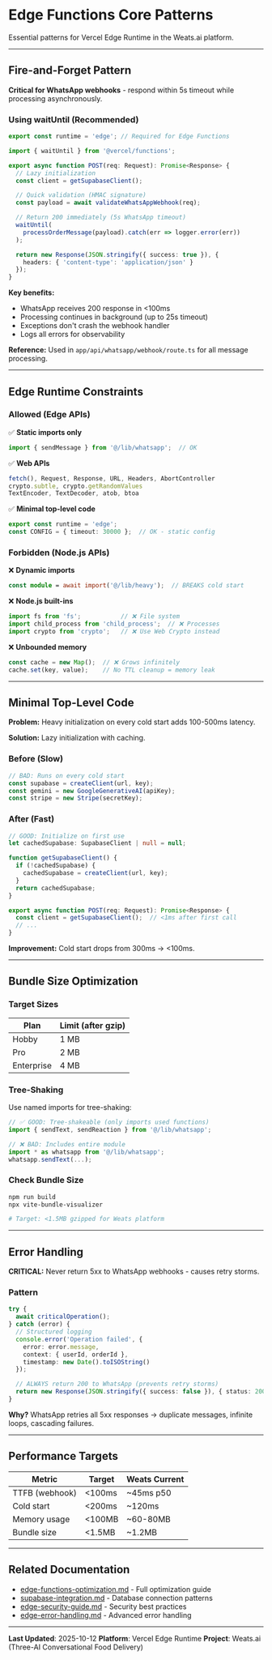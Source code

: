 # Edge Functions Core Patterns

Essential patterns for Vercel Edge Runtime in the Weats.ai platform.

---

## Fire-and-Forget Pattern

**Critical for WhatsApp webhooks** - respond within 5s timeout while processing asynchronously.

### Using waitUntil (Recommended)

```typescript
export const runtime = 'edge'; // Required for Edge Functions

import { waitUntil } from '@vercel/functions';

export async function POST(req: Request): Promise<Response> {
  // Lazy initialization
  const client = getSupabaseClient();

  // Quick validation (HMAC signature)
  const payload = await validateWhatsAppWebhook(req);

  // Return 200 immediately (5s WhatsApp timeout)
  waitUntil(
    processOrderMessage(payload).catch(err => logger.error(err))
  );

  return new Response(JSON.stringify({ success: true }), {
    headers: { 'content-type': 'application/json' }
  });
}
```

**Key benefits:**
- WhatsApp receives 200 response in <100ms
- Processing continues in background (up to 25s timeout)
- Exceptions don't crash the webhook handler
- Logs all errors for observability

**Reference:** Used in `app/api/whatsapp/webhook/route.ts` for all message processing.

---

## Edge Runtime Constraints

### Allowed (Edge APIs)

✅ **Static imports only**
```typescript
import { sendMessage } from '@/lib/whatsapp';  // OK
```

✅ **Web APIs**
```typescript
fetch(), Request, Response, URL, Headers, AbortController
crypto.subtle, crypto.getRandomValues
TextEncoder, TextDecoder, atob, btoa
```

✅ **Minimal top-level code**
```typescript
export const runtime = 'edge';
const CONFIG = { timeout: 30000 };  // OK - static config
```

### Forbidden (Node.js APIs)

❌ **Dynamic imports**
```typescript
const module = await import('@/lib/heavy');  // BREAKS cold start
```

❌ **Node.js built-ins**
```typescript
import fs from 'fs';           // ❌ File system
import child_process from 'child_process';  // ❌ Processes
import crypto from 'crypto';   // ❌ Use Web Crypto instead
```

❌ **Unbounded memory**
```typescript
const cache = new Map();  // ❌ Grows infinitely
cache.set(key, value);    // No TTL cleanup = memory leak
```

---

## Minimal Top-Level Code

**Problem:** Heavy initialization on every cold start adds 100-500ms latency.

**Solution:** Lazy initialization with caching.

### Before (Slow)
```typescript
// BAD: Runs on every cold start
const supabase = createClient(url, key);
const gemini = new GoogleGenerativeAI(apiKey);
const stripe = new Stripe(secretKey);
```

### After (Fast)
```typescript
// GOOD: Initialize on first use
let cachedSupabase: SupabaseClient | null = null;

function getSupabaseClient() {
  if (!cachedSupabase) {
    cachedSupabase = createClient(url, key);
  }
  return cachedSupabase;
}

export async function POST(req: Request): Promise<Response> {
  const client = getSupabaseClient();  // <1ms after first call
  // ...
}
```

**Improvement:** Cold start drops from 300ms → <100ms.

---

## Bundle Size Optimization

### Target Sizes

| Plan | Limit (after gzip) |
|------|-------------------|
| Hobby | 1 MB |
| Pro | 2 MB |
| Enterprise | 4 MB |

### Tree-Shaking

Use named imports for tree-shaking:

```typescript
// ✅ GOOD: Tree-shakeable (only imports used functions)
import { sendText, sendReaction } from '@/lib/whatsapp';

// ❌ BAD: Includes entire module
import * as whatsapp from '@/lib/whatsapp';
whatsapp.sendText(...);
```

### Check Bundle Size

```bash
npm run build
npx vite-bundle-visualizer

# Target: <1.5MB gzipped for Weats platform
```

---

## Error Handling

**CRITICAL:** Never return 5xx to WhatsApp webhooks - causes retry storms.

### Pattern

```typescript
try {
  await criticalOperation();
} catch (error) {
  // Structured logging
  console.error('Operation failed', {
    error: error.message,
    context: { userId, orderId },
    timestamp: new Date().toISOString()
  });

  // ALWAYS return 200 to WhatsApp (prevents retry storms)
  return new Response(JSON.stringify({ success: false }), { status: 200 });
}
```

**Why?** WhatsApp retries all 5xx responses → duplicate messages, infinite loops, cascading failures.

---

## Performance Targets

| Metric | Target | Weats Current |
|--------|--------|---------------|
| TTFB (webhook) | <100ms | ~45ms p50 |
| Cold start | <200ms | ~120ms |
| Memory usage | <100MB | ~60-80MB |
| Bundle size | <1.5MB | ~1.2MB |

---

## Related Documentation

- [edge-functions-optimization.md](./edge-functions-optimization.md) - Full optimization guide
- [supabase-integration.md](./supabase-integration.md) - Database connection patterns
- [edge-security-guide.md](./edge-security-guide.md) - Security best practices
- [edge-error-handling.md](./edge-error-handling.md) - Advanced error handling

---

**Last Updated**: 2025-10-12
**Platform**: Vercel Edge Runtime
**Project**: Weats.ai (Three-AI Conversational Food Delivery)
